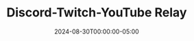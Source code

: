 ---
layout: ext_single
title: Discord-Twitch-YouTube Relay
slug: discord-relay
desc:  Relay messages between Twitch/YT and Discord
category: social
date: '2024-08-30T00:00:00-05:00'
permalink: extensions/social/:slug
download_url: https://christinak.itch.io/sammi-discord-relay
developer_name: Christina K.
developer_url: https://christinak.itch.io
icon_local: discord_relay.png
trailer: https://www.youtube.com/embed/zKUCkjm8FiA
screenshots_local: discord_relay_ss.png, discord_deck.png
version: 2.0
sammi_version: 2023.1.1
platform: Twitch/Discord
overview: |
    Discord Relay is an extension for SAMMI that allows you to relay messages between Twitch/YouTube Chat and Discord.

    **Features:**

    - **Forward Twitch Chat Messages to Discord:**  
    - Choose any Twitch channel to monitor.
    - Ignore specific usernames, like bots.
    - Display user profile pictures, badges, and color names in the relayed messages.
    - Convert Twitch user mentions to Discord user mentions.
    - Convert Twitch emotes to Discord emotes.

    - **Forward YouTube Chat Messages to Discord:**  
    - Choose any YouTube channel to monitor.
    - Ignore specific usernames, like bots.
    - Display user profile pictures, badges, and color names in the relayed messages.

    - **Forward Discord Messages to Twitch or YouTube Chat:**  
    - Select any linked Twitch/YouTube account in SAMMI to post relayed messages.
    - Ignore specific usernames, like bots.
    - Limit the bot to listen to specific Discord channels.
    - Convert Discord user mentions to Twitch user mentions.
    - If a Discord message is empty but contains attachments, the attachment URL will be relayed instead.
setup_url: https://docs.christinak.ca/docs/extensions/discord-relay#setup
privacy_collect: false
privacy_website: false
privacy_policy:
---
